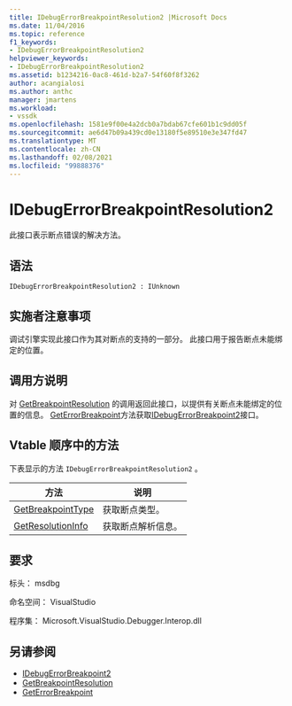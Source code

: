 ```yaml
---
title: IDebugErrorBreakpointResolution2 |Microsoft Docs
ms.date: 11/04/2016
ms.topic: reference
f1_keywords:
- IDebugErrorBreakpointResolution2
helpviewer_keywords:
- IDebugErrorBreakpointResolution2
ms.assetid: b1234216-0ac8-461d-b2a7-54f60f8f3262
author: acangialosi
ms.author: anthc
manager: jmartens
ms.workload:
- vssdk
ms.openlocfilehash: 1581e9f00e4a2dcb0a7bdab67cfe601b1c9dd05f
ms.sourcegitcommit: ae6d47b09a439cd0e13180f5e89510e3e347fd47
ms.translationtype: MT
ms.contentlocale: zh-CN
ms.lasthandoff: 02/08/2021
ms.locfileid: "99888376"
---
```

# <a name="idebugerrorbreakpointresolution2"></a>IDebugErrorBreakpointResolution2
此接口表示断点错误的解决方法。

## <a name="syntax"></a>语法

```
IDebugErrorBreakpointResolution2 : IUnknown
```

## <a name="notes-for-implementers"></a>实施者注意事项
 调试引擎实现此接口作为其对断点的支持的一部分。 此接口用于报告断点未能绑定的位置。

## <a name="notes-for-callers"></a>调用方说明
 对 [GetBreakpointResolution](../../../extensibility/debugger/reference/idebugerrorbreakpoint2-getbreakpointresolution.md) 的调用返回此接口，以提供有关断点未能绑定的位置的信息。 [GetErrorBreakpoint](../../../extensibility/debugger/reference/idebugbreakpointerrorevent2-geterrorbreakpoint.md)方法获取[IDebugErrorBreakpoint2](../../../extensibility/debugger/reference/idebugerrorbreakpoint2.md)接口。

## <a name="methods-in-vtable-order"></a>Vtable 顺序中的方法
 下表显示的方法 `IDebugErrorBreakpointResolution2` 。

|方法|说明|
|------------|-----------------|
|[GetBreakpointType](../../../extensibility/debugger/reference/idebugerrorbreakpointresolution2-getbreakpointtype.md)|获取断点类型。|
|[GetResolutionInfo](../../../extensibility/debugger/reference/idebugerrorbreakpointresolution2-getresolutioninfo.md)|获取断点解析信息。|

## <a name="requirements"></a>要求
 标头： msdbg

 命名空间： VisualStudio

 程序集： Microsoft.VisualStudio.Debugger.Interop.dll

## <a name="see-also"></a>另请参阅
- [IDebugErrorBreakpoint2](../../../extensibility/debugger/reference/idebugerrorbreakpoint2.md)
- [GetBreakpointResolution](../../../extensibility/debugger/reference/idebugerrorbreakpoint2-getbreakpointresolution.md)
- [GetErrorBreakpoint](../../../extensibility/debugger/reference/idebugbreakpointerrorevent2-geterrorbreakpoint.md)
